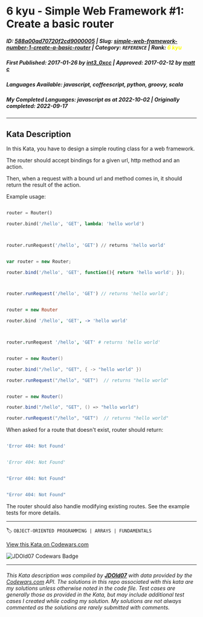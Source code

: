# 6 kyu - Simple Web Framework #1: Create  a basic router

##### **ID**: [588a00ad70720f2cd9000005](https://www.codewars.com/kata/588a00ad70720f2cd9000005) | **Slug**: [simple-web-framework-number-1-create-a-basic-router](https://www.codewars.com/kata/588a00ad70720f2cd9000005) | **Category**: `REFERENCE` | **Rank**: <span style="color:yellow">6 kyu</span>

##### **First Published**: 2017-01-26 ***by*** [int3_0xcc](https://www.codewars.com/users/int3_0xcc) | **Approved**: 2017-02-12 ***by*** [matt c](https://www.codewars.com/users/matt%20c)

##### **Languages Available**: javascript, coffeescript, python, groovy, scala

##### **My Completed Languages**: javascript ***as at*** 2022-10-02 | **Originally completed**: 2022-09-17

---

## Kata Description


In this Kata, you have to design a simple routing class for a web framework.



The router should accept bindings for a given url, http method and an action. 



Then, when a request with a bound url and method comes in, it should return the result of the action.



Example usage:



```python

router = Router()

router.bind('/hello', 'GET', lambda: 'hello world')



router.runRequest('/hello', 'GET') // returns 'hello world'

```

```javascript

var router = new Router;

router.bind('/hello', 'GET', function(){ return 'hello world'; });



router.runRequest('/hello', 'GET') // returns 'hello world';

```

```coffeescript

router = new Router

router.bind '/hello', 'GET', -> 'hello world'



router.runRequest '/hello', 'GET' # returns 'hello world'

```

```groovy

router = new Router()

router.bind("/hello", "GET", { -> "hello world" })

router.runRequest("/hello", "GET")  // returns "hello world"

```



```scala

router = new Router()

router.bind("/hello", "GET", () => "hello world")

router.runRequest("/hello", "GET")  // returns "hello world"

```



When asked for a route that doesn't exist, router should return:



```javascript

'Error 404: Not Found'

```

```python

'Error 404: Not Found'

```

```groovy

"Error 404: Not Found"

```

```scala

"Error 404: Not Found"

```



The router should also handle modifying existing routes. See the example tests for more details.



---


🏷 `OBJECT-ORIENTED PROGRAMMING | ARRAYS | FUNDAMENTALS`


[View this Kata on Codewars.com](https://www.codewars.com/kata/588a00ad70720f2cd9000005)

![](https://www.codewars.com/users/jdold07/badges/large "JDOld07 Codewars Badge")

---

###### *This Kata description was compiled by [**JDOld07**](https://tpstech.dev) with data provided by the [Codewars.com](https://www.codewars.com) API.  The solutions in this repo associated with this kata are my solutions unless otherwise noted in the code file.  Test cases are generally those as provided in the Kata, but may include additional test cases I created while coding my solution.  My solutions are not always commented as the solutions are rarely submitted with comments.*
